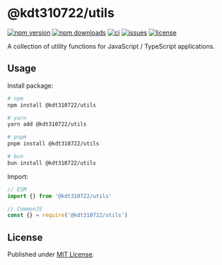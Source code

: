 # @kdt310722/utils

[![npm version][npm-version-src]][npm-version-href]
[![npm downloads][npm-downloads-src]][npm-downloads-href]
[![ci][ci-src]][ci-href]
[![issues][issues-src]][issues-href]
[![license][license-src]][license-href]

A collection of utility functions for JavaScript / TypeScript applications.

## Usage

Install package:

```sh
# npm
npm install @kdt310722/utils

# yarn
yarn add @kdt310722/utils

# pnpm
pnpm install @kdt310722/utils

# bun
bun install @kdt310722/utils
```

Import:

```js
// ESM
import {} from '@kdt310722/utils'

// CommonJS
const {} = require('@kdt310722/utils')
```

## License

Published under [MIT License](LICENSE.md).

<!-- Badges -->

[npm-version-src]: https://img.shields.io/npm/v/@kdt310722/utils?style=flat&colorA=1B3C4A&colorB=32A9C3&label=version
[npm-version-href]: https://npmjs.com/package/@kdt310722/utils
[npm-downloads-src]: https://img.shields.io/npm/dm/@kdt310722/utils?style=flat&colorA=1B3C4A&colorB=32A9C3&label=downloads
[npm-downloads-href]: https://npmjs.com/package/@kdt310722/utils
[ci-src]: https://img.shields.io/github/actions/workflow/status/kdt310722/utils/ci.yml?style=flat&colorA=1B3C4A&colorB=32A9C3&label=ci
[ci-href]: https://github.com/kdt310722/utils/actions/workflows/ci.yml
[issues-src]: https://img.shields.io/github/issues/kdt310722/utils?style=flat&colorA=1B3C4A&colorB=32A9C3&label=issues
[issues-href]: https://github.com/kdt310722/utils/issues
[license-src]: https://img.shields.io/npm/l/@kdt310722/utils?style=flat&colorA=1B3C4A&colorB=32A9C3&label=license
[license-href]: https://github.com/@kdt310722/utils/blob/main/LICENSE.md
